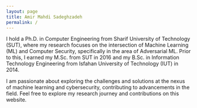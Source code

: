 ```yaml
---
layout: page	
title: Amir Mahdi Sadeghzadeh	
permalink: /	
---
```

I hold a Ph.D. in Computer Engineering from Sharif University of Technology (SUT), where my research focuses on the intersection of Machine Learning (ML) and Computer Security, specifically in the area of Adversarial ML. Prior to this, I earned my M.Sc. from SUT in 2016 and my B.Sc. in Information Technology Engineering from Isfahan University of Technology (IUT) in 2014.

I am passionate about exploring the challenges and solutions at the nexus of machine learning and cybersecurity, contributing to advancements in the field. Feel free to explore my research journey and contributions on this website.
